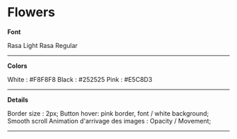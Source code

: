 # Flowers

**Font**

Rasa Light
Rasa Regular

_______________________


**Colors**

White : #F8F8F8
Black : #252525
Pink : #E5C8D3

_______________________

**Details**

Border size : 2px;
Button hover: pink border, font / white background;
Smooth scroll
Animation d'arrivage des images : Opacity / Movement;

_________________________________________________________
